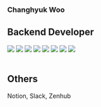 ### Changhyuk Woo
## Backend Developer

<div >
	<img src="https://img.shields.io/badge/python-3670A0?style=for-the-badge&logo=python&logoColor=ffdd54" />
	<img src="https://img.shields.io/badge/java-%23ED8B00.svg?style=for-the-badge&logo=java&logoColor=white" />
	<img src="https://img.shields.io/badge/spring-%236DB33F.svg?style=for-the-badge&logo=spring boot&logoColor=white" />
	<img src="https://img.shields.io/badge/postgres-%23316192.svg?style=for-the-badge&logo=postgresql&logoColor=white" />
	<img src="https://img.shields.io/badge/redis-%23DD0031.svg?style=for-the-badge&logo=redis&logoColor=white" />
	<img src="https://img.shields.io/badge/mysql-000000?style=for-the-badge&logo=mysql&logoColor=white" />
	<img src="https://img.shields.io/badge/github%20actions-%232671E5.svg?style=for-the-badge&logo=githubactions&logoColor=white" />
	<img src="https://img.shields.io/badge/docker-%230db7ed.svg?style=for-the-badge&logo=docker&logoColor=white" />
	
</div>

<br>

## Others
Notion, Slack, Zenhub

